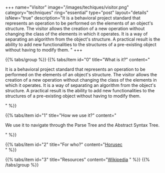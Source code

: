 +++
name="Visitor"
image="/images/techiques/visitor.png"
category="techniques"
ring="essential"
type="post"
layout="details"
isNew="true"
description="It is a behavioral project standard that represents an operation to be performed on the elements of an object's structure. The visitor allows the creation of a new operation without changing the class of the elements in which it operates. It is a way of separating an algorithm from the object's structure. A practical result is the ability to add new functionalities to the structures of a pre-existing object without having to modify them. "
+++

{{% tabs/group %}}
  {{% tabs/item id="0" title="What is it?" content="<p>It is a behavioral project standard that represents an operation to be performed on the elements of an object's structure. The visitor allows the creation of a new operation without changing the class of the elements in which it operates. It is a way of separating an algorithm from the object's structure. A practical result is the ability to add new functionalities to the structures of a pre-existing object without having to modify them. </p>" %}}
  
  {{% tabs/item id="1" title="How we use it?" content="<p> We use it to navigate through the Parse Tree and the Abstract Syntax Tree. </p>" %}}
  
  {{% tabs/item id="2" title="For who?" content="<a href='https://horusec.io/site/'>Horusec</a><br />" %}}

  {{% tabs/item id="3" title="Resources" content="<a href='https://en.wikipedia.org/wiki/Visitor_pattern'>Wikipedia</a> " %}}
{{% /tabs/group %}}